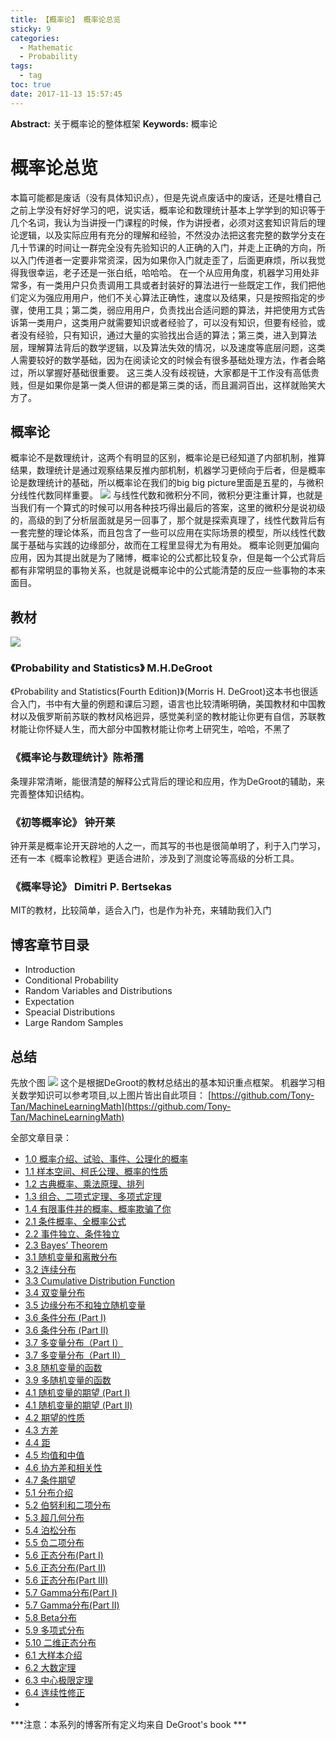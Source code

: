 ```yaml
---
title: 【概率论】 概率论总览
sticky: 9
categories:
  - Mathematic
  - Probability
tags:
  - tag
toc: true
date: 2017-11-13 15:57:45
---
```


**Abstract:** 关于概率论的整体框架
**Keywords:** 概率论

<!--more-->
# 概率论总览
本篇可能都是废话（没有具体知识点），但是先说点废话中的废话，还是吐槽自己之前上学没有好好学习的吧，说实话，概率论和数理统计基本上学学到的知识等于几个名词，我认为当讲授一门课程的时候，作为讲授者，必须对这套知识背后的理论逻辑，以及实际应用有充分的理解和经验，不然没办法把这套完整的数学分支在几十节课的时间让一群完全没有先验知识的人正确的入门，并走上正确的方向，所以入门传道者一定要非常资深，因为如果你入门就走歪了，后面更麻烦，所以我觉得我很幸运，老子还是一张白纸，哈哈哈。
在一个从应用角度，机器学习用处非常多，有一类用户只负责调用工具或者封装好的算法进行一些既定工作，我们把他们定义为强应用用户，他们不关心算法正确性，速度以及结果，只是按照指定的步骤，使用工具；第二类，弱应用用户，负责找出合适问题的算法，并把使用方式告诉第一类用户，这类用户就需要知识或者经验了，可以没有知识，但要有经验，或者没有经验，只有知识，通过大量的实验找出合适的算法；第三类，进入到算法层，理解算法背后的数学逻辑，以及算法失效的情况，以及速度等底层问题，这类人需要较好的数学基础，因为在阅读论文的时候会有很多基础处理方法，作者会略过，所以掌握好基础很重要。
这三类人没有歧视链，大家都是干工作没有高低贵贱，但是如果你是第一类人但讲的都是第三类的话，而且漏洞百出，这样就贻笑大方了。
## 概率论
概率论不是数理统计，这两个有明显的区别，概率论是已经知道了内部机制，推算结果，数理统计是通过观察结果反推内部机制，机器学习更倾向于后者，但是概率论是数理统计的基础，所以概率论在我们的big big picture里面是五星的，与微积分线性代数同样重要。
![](https://raw.githubusercontent.com/Tony-Tan/MachineLearningMath/master/Mathematic.png)
与线性代数和微积分不同，微积分更注重计算，也就是当我们有一个算式的时候可以用各种技巧得出最后的答案，这里的微积分是说初级的，高级的到了分析层面就是另一回事了，那个就是探索真理了，线性代数背后有一套完整的理论体系，而且包含了一些可以应用在实际场景的模型，所以线性代数属于基础与实践的边缘部分，故而在工程里显得尤为有用处。
概率论则更加偏向应用，因为其提出就是为了赌博，概率论的公式都比较复杂，但是每一个公式背后都有非常明显的事物关系，也就是说概率论中的公式能清楚的反应一些事物的本来面目。
## 教材
![](./probability_book.jpeg)
### 《Probability and Statistics》 M.H.DeGroot
《Probability and Statistics(Fourth Edition)》(Morris H. DeGroot)这本书也很适合入门，书中有大量的例题和课后习题，语言也比较清晰明确，美国教材和中国教材以及俄罗斯前苏联的教材风格迥异，感觉美利坚的教材能让你更有自信，苏联教材能让你怀疑人生，而大部分中国教材能让你考上研究生，哈哈，不黑了
### 《概率论与数理统计》陈希孺
条理非常清晰，能很清楚的解释公式背后的理论和应用，作为DeGroot的辅助，来完善整体知识结构。
### 《初等概率论》 钟开莱
钟开莱是概率论开天辟地的人之一，而其写的书也是很简单明了，利于入门学习，还有一本《概率论教程》更适合进阶，涉及到了测度论等高级的分析工具。
### 《概率导论》 Dimitri P. Bertsekas
MIT的教材，比较简单，适合入门，也是作为补充，来辅助我们入门
## 博客章节目录
- Introduction
- Conditional Probability
- Random Variables and Distributions
- Expectation
- Speacial Distributions
- Large Random Samples
## 总结
先放个图
![](https://raw.githubusercontent.com/Tony-Tan/MachineLearningMath/master/Probability.png)
这个是根据DeGroot的教材总结出的基本知识重点框架。
机器学习相关数学知识可以参考项目,以上图片皆出自此项目：
[https://github.com/Tony-Tan/MachineLearningMath](https://github.com/Tony-Tan/MachineLearningMath)

全部文章目录：
- [1.0 概率介绍、试验、事件、公理化的概率](http://www.face2ai.com/Math-Probability-1-0-Introduction/)
- [1.1 样本空间、柯氏公理、概率的性质](http://www.face2ai.com/Math-Probability-1-1-Definition-of-Probability/)
- [1.2 古典概率、乘法原理、排列](http://www.face2ai.com/Math-Probability-1-2-Counting-Methods/)
- [1.3 组合、二项式定理、多项式定理](http://www.face2ai.com/Math-Probability-1-3-Combinatorial-Methods/)
- [1.4 有限事件并的概率、概率欺骗了你](http://www.face2ai.com/Math-Probability-1-4-Union-of-Event/)
- [2.1 条件概率、全概率公式](http://face2ai.com/Math-Probability-2-1-Conditional-Probability/)
- [2.2 事件独立、条件独立](http://www.face2ai.com/Math-Probability-2-2-Independent-Events/)
- [2.3 Bayes’ Theorem](http://www.face2ai.com/Math-Probability-2-3-Bayes-Teorem/)
- [3.1 随机变量和离散分布](http://www.face2ai.com/Math-Probability-3-1-Random-Variables-and-Discrete-Distributions/)
- [3.2 连续分布](http://www.face2ai.com/Math-Probability-3-2-Continuous-Distribution/)
- [3.3 Cumulative Distribution Function](http://www.face2ai.com/Math-Probability-3-3-Cumulative-Distribution-Function/)
- [3.4 双变量分布](http://www.face2ai.com/Math-Probability-3-4-Bivariate-Distribution/)
- [3.5 边缘分布不和独立随机变量](http://www.face2ai.com/Math-Probability-3-5-Marginal-Distributions/)
- [3.6 条件分布 (Part I)](http://www.face2ai.com/Math-Probability-3-6-Conditional-Distributions-P1/)
- [3.6 条件分布 (Part II)](http://www.face2ai.com/Math-Probability-3-6-Conditional-Distributions-P2/)
- [3.7 多变量分布（Part I）](http://face2ai.com/Math-Probability-3-7-Multivariate-Distributions-P1/)
- [3.7 多变量分布（Part II）](http://www.face2ai.com/Math-Probability-3-7-Multivariate-Distributions-P2/)
- [3.8 随机变量的函数](http://www.face2ai.com/Math-Probability-3-8-Fuctions-of-a-Random-Variable/ )
- [3.9 多随机变量的函数](http://www.face2ai.com/Math-Probability-3-9-Functions-of-Two-or-More-Random-Variables/)
- [4.1 随机变量的期望 (Part I)](http://www.face2ai.com/Math-Probability-4-1-The-Expectation-of-a-Random-Variable-P1/)
- [4.1 随机变量的期望 (Part II)](http://www.face2ai.com/Math-Probability-4-1-The-Expectation-of-a-Random-Variable-P2/)
- [4.2 期望的性质](http://www.face2ai.com/Math-Probability-4-2-Properties-of-Expectations/)
- [4.3 方差](http://www.face2ai.com/Math-Probability-4-3-Variance/)
- [4.4 距](http://www.face2ai.com/Math-Probability-4-4-Moments/)
- [4.5 均值和中值](http://www.face2ai.com/Math-Probability-4-5-The-Mean-and-the-Median/)
- [4.6 协方差和相关性](http://www.face2ai.com/Math-Probability-4-6-Covariance-and-Correlation/)
- [4.7 条件期望](http://www.face2ai.com/Math-Probability-4-7-Conditional-Expectation/)
- [5.1 分布介绍](http://www.face2ai.com/Math-Probability-5-1-Special-Distributions/)
- [5.2 伯努利和二项分布](http://www.face2ai.com/Math-Probability-5-2-the-Bernoulli-and-Binomial-Distributions/)
- [5.3 超几何分布](http://www.face2ai.com/Math-Probability-5-3-The-Hypergeomtirc-Distribution/)
- [5.4 泊松分布](http://www.face2ai.com/Math-Probability-5-4-The-Poisson-Distribution/)
- [5.5 负二项分布](http://www.face2ai.com/Math-Probability-5-5-The-Negative-Binomial-Distribution/)
- [5.6 正态分布(Part I)](http://www.face2ai.com/Math-Probability-5-6-The-Normal-Distributions-P1/)
- [5.6 正态分布(Part II)](http://www.face2ai.com/Math-Probability-5-6-The-Normal-Distributions-P2/)
- [5.6 正态分布(Part III)](http://www.face2ai.com/Math-Probability-5-6-The-Normal-Distributions-P3/)
- [5.7 Gamma分布(Part I)](http://www.face2ai.com/Math-Probability-5-7-The-Gamma-Distributions-P1/)
- [5.7 Gamma分布(Part II)](http://face2ai.com/Math-Probability-5-7-The-Gamma-Distributions-P2/)
- [5.8 Beta分布](http://face2ai.com/Math-Probability-5-8-The-Beta-Distribution/)
- [5.9 多项式分布](http://face2ai.com/Math-Probability-5-9-Multinomial-Distribution/)
- [5.10 二维正态分布](http://face2ai.com/Math-Probability-5-10-The-Bivariate-Normal-Distributions/)
- [6.1 大样本介绍](http://face2ai.com/Math-Probability-6-1-Large-Random-Samples-Introduction/)
- [6.2 大数定理](http://face2ai.com/Math-Probability-6-2-The-Law-of-Large-Numbers/)
- [6.3 中心极限定理](http://face2ai.com/Math-Probability-6-3-The-Central-Limit-Theorem/)
- [6.4 连续性修正](http://face2ai.com/Math-Probability-6-4-The-Correction-for-Continuity/)
-
***注意：本系列的博客所有定义均来自 DeGroot's book ***





